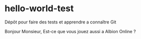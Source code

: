 # hello-world-test
Dépôt pour faire des tests et apprendre a connaître Git

Bonjour Monsieur,
Est-ce que vous jouez aussi a Albion Online ?
